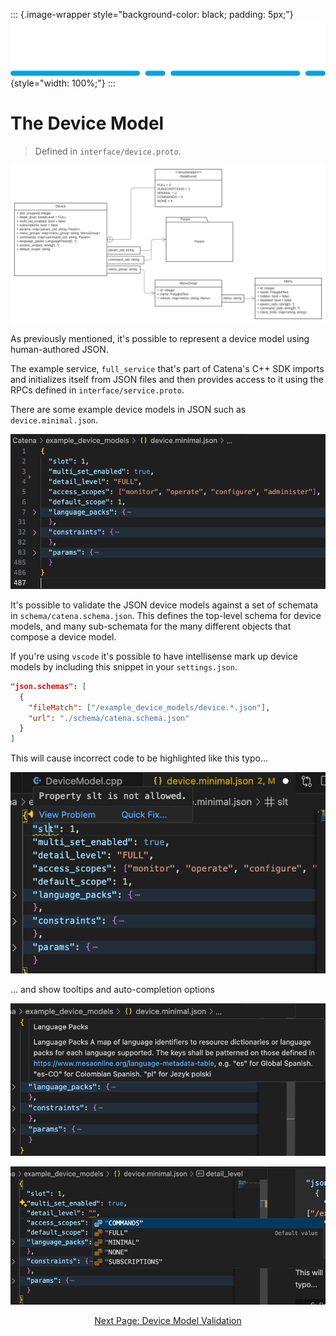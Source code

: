 
::: {.image-wrapper style="background-color: black; padding: 5px;"}
![Catena Logo](images/Catena%20Logo_PMS2191%20&%20White.png){style="width: 100%;"}
:::

# The Device Model

> Defined in `interface/device.proto`.

![Alt](images/Catena%20UML%20-%20Device.svg)


As previously mentioned, it's possible to represent a device model using human-authored JSON.

The example service, `full_service` that's part of Catena's C++ SDK imports and initializes itself from JSON files and then provides access to it using the RPCs defined in `interface/service.proto`.

There are some example device models in JSON such as `device.minimal.json`.

![Alt](images/device.minimal.png)

It's possible to validate the JSON device models against a set of schemata in `schema/catena.schema.json`. This defines the top-level schema for device models, and many sub-schemata for the many different objects that compose a device model.

If you're using `vscode` it's possible to have intellisense mark up device models by including this snippet in your `settings.json`.

```json
"json.schemas": [
  {
    "fileMatch": ["/example_device_models/device.*.json"],
    "url": "./schema/catena.schema.json"
  }
]
```

This will cause incorrect code to be highlighted like this typo...

![alt](images/device.minimal.error.png)

... and show tooltips and auto-completion options

![alt](images/tooltip.png)

![alt](images/autocomplete.png)


<div style="text-align: center">

[Next Page: Device Model Validation](Validation.html)

</div>